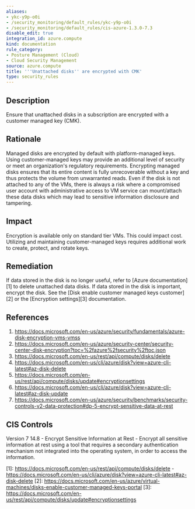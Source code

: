 ```yaml
---
aliases:
- ykc-y9p-o0i
- /security_monitoring/default_rules/ykc-y9p-o0i
- /security_monitoring/default_rules/cis-azure-1.3.0-7.3
disable_edit: true
integration_id: azure.compute
kind: documentation
rule_category:
- Posture Management (Cloud)
- Cloud Security Management
source: azure.compute
title: '''Unattached disks'' are encrypted with CMK'
type: security_rules
---
```


## Description

Ensure that unattached disks in a subscription are encrypted with a customer managed key (CMK).

## Rationale

Managed disks are encrypted by default with platform-managed keys. Using customer-managed keys may provide an additional level of security or meet an organization's regulatory requirements. Encrypting managed disks ensures that its entire content is fully unrecoverable without a key and thus protects the volume from unwarranted reads. Even if the disk is not attached to any of the VMs, there is always a risk where a compromised user account with administrative access to VM service can mount/attach these data disks which may lead to sensitive information disclosure and tampering.

## Impact

Encryption is available only on standard tier VMs. This could impact cost. Utilizing and maintaining customer-managed keys requires additional work to create, protect, and rotate keys.

## Remediation

If data stored in the disk is no longer useful, refer to [Azure documentation][1] to delete unattached data disks. If data stored in the disk is important, encrypt the disk. See the [Disk enable customer managed keys customer][2] or the [Encryption settings][3] documentation.

## References

1. https://docs.microsoft.com/en-us/azure/security/fundamentals/azure-disk-encryption-vms-vmss
2. https://docs.microsoft.com/en-us/azure/security-center/security-center-disk-encryption?toc=%2fazure%2fsecurity%2ftoc.json
3. https://docs.microsoft.com/en-us/rest/api/compute/disks/delete
4. https://docs.microsoft.com/en-us/cli/azure/disk?view=azure-cli-latest#az-disk-delete
5. https://docs.microsoft.com/en-us/rest/api/compute/disks/update#encryptionsettings
6. https://docs.microsoft.com/en-us/cli/azure/disk?view=azure-cli-latest#az-disk-update
7. https://docs.microsoft.com/en-us/azure/security/benchmarks/security-controls-v2-data-protection#dp-5-encrypt-sensitive-data-at-rest

## CIS Controls

Version 7 14.8 - Encrypt Sensitive Information at Rest - Encrypt all sensitive information at rest using a tool that requires a secondary authentication mechanism not integrated into the operating system, in order to access the information.

[1]: https://docs.microsoft.com/en-us/rest/api/compute/disks/delete -https://docs.microsoft.com/en-us/cli/azure/disk?view=azure-cli-latest#az-disk-delete
[2]: https://docs.microsoft.com/en-us/azure/virtual-machines/disks-enable-customer-managed-keys-portal
[3]: https://docs.microsoft.com/en-us/rest/api/compute/disks/update#encryptionsettings
